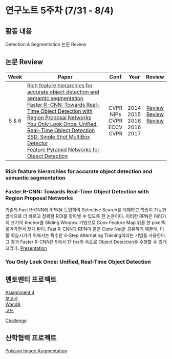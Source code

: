 # 연구노트 5주차 (7/31 - 8/4)
## 활동 내용
Detection & Segmentation 논문 Review  
 

## 논문 Review
| Week   | Paper                                               | Conf | Year   | Review   |
| :----: | ------------------------------------------------------- | :----: | :------------: | :------: |
| 5 & 6   | [Rich feature hierarchies for accurate object detection and semantic segmentation](https://arxiv.org/pdf/1311.2524.pdf)<br>[Faster R-CNN: Towards Real-Time Object Detection with Region Proposal Networks](https://arxiv.org/pdf/1506.01497.pdf)<br>[You Only Look Once: Unified, Real-Time Object Detection](https://arxiv.org/pdf/1506.02640.pdf)<br>[SSD: Single Shot MultiBox Detector](https://arxiv.org/pdf/1512.02325.pdf)<br>[Feature Pyramid Networks for Object Detection](https://arxiv.org/pdf/1612.03144.pdf)       | CVPR<br>NIPs<br>CVPR<br>ECCV<br>CVPR  | 2014<br>2015<br>2016<br>2016<br>2017    | [Review]()<br>[Review](https://github.com/Chihiro0623/2023summer-selfstudy1/blob/main/week5/Reviews/Faster%20R-CNN%20Towards%20Real-Time%20Object%20Detection%20with%20Region%20Proposal%20Networks.pdf)<br>[Review]()<br><br><br> |

### Rich feature hierarchies for accurate object detection and semantic segmentation


### Faster R-CNN: Towards Real-Time Object Detection with Region Proposal Networks
기존의 Fast R-CNN에 RPN을 도입하여 Selective Search를 대체하고 학습이 가능한 방식으로 더 빠르고 정확한 ROI를 찾아낼 수 있도록 한 논문이다. 이러한 RPN은 여러가지 크기의 Anchor를 Sliding Window 기법으로 Conv Feature Map 위를 한 pixel씩 옮겨가면서 찾게 된다. Fast R-CNN과 RPN이 같은 Conv Net을 공유하기 때문에, 이를 학습시키기 위해서는 특수한 4-Step Alternating Training이라는 기법을 사용한다. 그 결과 Faster R-CNN은 5에서 17 fps의 속도로 Object Detection을 수행할 수 있게 되었다. [Presentation](https://github.com/Chihiro0623/2023summer-selfstudy1/blob/main/week5/Reviews/Faster%20R-CNN_Towards%20Real-Time%20Object%20Detection%20with%20Region%20Proposal%20Networks.pptx)  

### You Only Look Once: Unified, Real-Time Object Detection


## 멘토멘티 프로젝트

[Assignment 4](https://github.com/Chihiro0623/2023summer-selfstudy1/blob/main/week5/Project/week4.pdf)  
[보고서](https://github.com/Chihiro0623/2023summer-selfstudy1/blob/main/week5/Project/Assignment4.pdf)  
[WandB](https://wandb.ai/oso0310/project4/reports/Assignment-4--Vmlldzo1MDY3NzU0)  
[코드](https://github.com/Chihiro0623/2023summer-selfstudy1/tree/main/week5/Project/Assignment4)  

[Challenge](https://www.kaggle.com/competitions/cilab-summer-intern-program-challenge/)  

## 산학협력 프로젝트
[Poisson Image Augmentation](https://github.com/Chihiro0623/Defect-Prediction-by-CNN/tree/main/poisson-image-editing-master)
